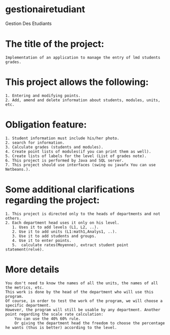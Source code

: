 # gestionairetudiant
Gestion  Des Etudiants


# The title of the project:
    Implementation of an application to manage the entry of lmd students grades.
# This project allows the following:
    1. Entering and modifying points.
    2. Add, amend and delete information about students, modules, units, etc.
# Obligation feature:
    1. Student information must include his/her photo.
    2. search for information.
    3. Calculate grades (students and modules).
    4. Create point lists of modules(if you can print them as well).
    5. Create lists of labels for the level (List of grades note).
    6. This project is performed by Java and SQL server.
    7. This project should use interfaces (swing ou javafx You can use Netbeans.).
# Some additional clarifications regarding the project:
    1. This project is directed only to the heads of departments and not others.
    2. Each department head uses it only on his level.
       1. Uses it to add levels (L1, L2, ..).
       2. Use it to add units (L1:math1,Analys1, ..).
       3. Use it to add students and groups.
       4. Use it to enter points.
       5.  calculate rates(Moyenne), extract student point statement(relvé).
# More details
    You don't need to know the names of all the units, the names of all the metrics, etc.
    This work is done by the head of the department who will use this program.
    Of course, in order to test the work of the program, we will choose a specific department.
    However, the program will still be usable by any department. Another point regarding the scale rate calculation: 
        You can use the 40% 60% rule. 
        Or giving the department head the freedom to choose the percentage he wants (thus is better) according to the level.
